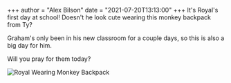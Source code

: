 +++
author = "Alex Bilson"
date = "2021-07-20T13:13:00"
+++
It's Royal's first day at school! Doesn't he look cute wearing this monkey backpack from Ty?

Graham's only been in his new classroom for a couple days, so this is also a big day for him.

Will you pray for them today?

![Royal Wearing Monkey Backpack](https://bn02pap001files.storage.live.com/y4m5YreEUf4AzdRqaBO-Vx3RYle2rzEyC8BoQDe7mqo4fyCP02RSdOjGlebuvV1rVDAjW5rYUpx5vuOKiNo_tYSMWVCuhir0zk6b38fef3aR9JgAafZZaby-r68fjrbBdJ9ikLOzMw37o-i3-6Dh9WW7gtIrs-2S3hy4rrIe7Krmet6gPHoOFCR1CG2SVwBLSBW?width=768&height=1024&cropmode=none)
    